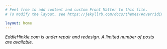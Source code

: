 ```yaml
---
# Feel free to add content and custom Front Matter to this file.
# To modify the layout, see https://jekyllrb.com/docs/themes/#overriding-theme-defaults

layout: home
---
```

<link rel="authorization_endpoint" href="https://indieauth.com/auth">
<link rel="token_endpoint" href="https://tokens.indieauth.com/token">
<em>EddieHinkle.com is under repair and redesign. A limited number of posts are available.</em>

<a href="https://twitter.com/eddiehinkle" rel="me"></a>
<a href="https://github.com/edwardhinkle" rel="me"></a>
